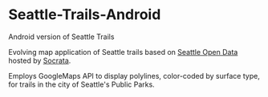 # Seattle-Trails-Android
Android version of Seattle Trails

Evolving map application of Seattle trails based on <a href="https://data.seattle.gov/Parks-and-Recreation/Seattle-Parks-and-Recreation-GIS-Map-Layer-Shapefi/6jqd-qkut">Seattle Open Data</a> hosted by <a href="https://www.socrata.com/">Socrata</a>.

Employs GoogleMaps API to display polylines, color-coded by surface type, for trails in the city of Seattle's Public Parks.

